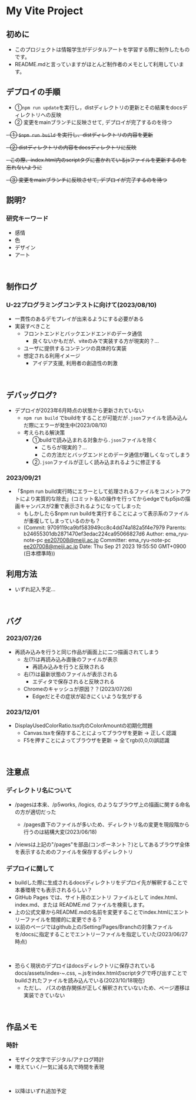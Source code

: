 # My Vite Project

## 初めに

- このプロジェクトは情報学生がデジタルアートを学習する際に制作したものです。
- README.mdと言っていますがほとんど制作者のメモとして利用しています。


## デプロイの手順

- ①`npm run update`を実行し，distディレクトリの更新とその結果をdocsディレクトリへの反映
- ② 変更をmainブランチに反映させて, デプロイが完了するのを待つ

~~- ① `$npm run build` を実行し、distディレクトリの内容を更新~~ 

~~- ② distディレクトリの内容をdocsディレクトリに反映~~

  ~~- この際、index.html内のscriptタグに書かれているjsファイルを更新するのを忘れないように~~

~~- ③ 変更をmainブランチに反映させて, デプロイが完了するのを待つ~~

## 説明?
### 研究キーワード
- 感情
- 色
- デザイン
- アート

<br>

## 制作ログ
### U-22プログラミングコンテストに向けて(2023/08/10)
- 一貫性のあるデモプレイが出来るようにする必要がある
- 実装すべきこと
  - フロントエンドとバックエンドエンドのデータ通信
    - 良くないかもだが、viteのみで実装する方が現実的？...
  - ユーザに提供するコンテンツの具体的な実装
  - 想定される利用イメージ
    - アイデア支援, 利用者の創造性の刺激

<br>

## デバッグログ?
- デプロイが2023年6月時点の状態から更新されていない
  - `npm run build` でbuildをすることが可能だが`.json`ファイルを読み込んだ際にエラーが発生中(2023/08/10)
  - 考えられる解決策
    - ①buildで読み込まれる対象から`.json`ファイルを除く
      - こちらが現実的？...
      - この方法だとバッグエンドとのデータ通信が難しくなってしまう
    - ②`.json`ファイルが正しく読み込まれるように修正する

### 2023/09/21
- 「$npm run build実行時にエラーとして処理されるファイルをコメントアウトにより実質的な除去」(コミット名)の操作を行ってからedgeでもp5jsの描画キャンバスが2重で表示されるようになってしまった
  - もしかしたら$npm run buildを実行することによって表示系のファイルが重複してしまっているのかも？
  - (Commit: 9709119ca9bf583949cc8c4dd74a182a5f4e7979
Parents: b24655301db2871470ef3edac224ca95066827d6
Author: ema_ryu-note-pc <ee207008@meiji.ac.jp>
Committer: ema_ryu-note-pc <ee207008@meiji.ac.jp>
Date: Thu Sep 21 2023 19:55:50 GMT+0900 (日本標準時))


## 利用方法

- いずれ記入予定...

<br>


## バグ
### 2023/07/26
- 再読み込みを行うと同じ作品が画面上に二つ描画されてしまう
  - 左(?)は再読み込み直後のファイルが表示
    - 再読み込みを行うと反映される
  - 右(?)は最新状態のファイルが表示される
    - エディタで保存されると反映される
  - Chromeのキャッシュが原因？？(2023/07/26)
    - Edgeだとその症状が起きにくいような気がする

### 2023/12/01
- DisplayUsedColorRatio.tsx内のColorAmountの初期化問題
  - Canvas.tsxを保存することによってブラウザを更新 -> 正しく認識
  - F5を押すことによってブラウザを更新 -> 全てrgb(0,0,0)誤認識

<br>

## 注意点
### ディレクトリ名について
- /pagesは本来、/p5works, /logics, のようなブラウザ上の描画に関する命名の方が適切だった
  - /pages直下のファイルが多いため、ディレクトリ名の変更を現段階から行うのは結構大変(2023/06/18)

- /viewsは上記の"/pages"を部品(コンポーネント？)としてあるブラウザ全体を表示するためのファイルを保存するディレクトリ

### デプロイに関して
- buildした際に生成されるdocsディレクトリをデプロイ先が解釈することで本番環境でも表示されるらしい？
- GitHub Pages では、サイト用のエントリ ファイルとして index.html、index.md、または README.md ファイルを検索します。
- 上の公式文章からREADME.mdの名前を変更することでindex.htmlにエントリーファイルを間接的に変更できる？
- 以前のページではgithub上の/Setting/Pages/Branchの対象ファイルを/docsに指定することでエントリーファイルを指定していた(2023/06/27時点)

<br>

- 恐らく現状のデプロイはdocsディレクトリに保存されているdocs/assets/index-~.css, ~.jsをindex.htmlのscriptタグで呼び出すことでbuildされたファイルを読み込んでいる(2023/10/18現在)
  - ただし、 パスの依存関係が正しく解釈されていないため、ページ遷移は実装できていない 


<br>

## 作品メモ

### 時計

- モザイク文字でデジタル/アナログ時計
- 増えていく/一気に減る丸で時間を表現

<br>

- 以降はいずれ追加予定
